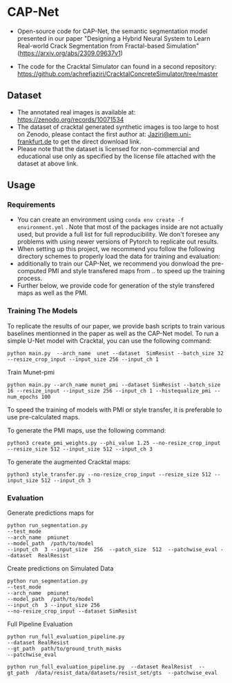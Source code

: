 
# CAP-Net #


- Open-source code for CAP-Net, the semantic segmentation model presented in our paper "Designing a Hybrid Neural System to Learn Real-world Crack Segmentation from Fractal-based Simulation" (https://arxiv.org/abs/2309.09637v1)

- The code for the Cracktal Simulator can found in a second repository: https://github.com/achrefjaziri/CracktalConcreteSimulator/tree/master
## Dataset ##

- The annotated real images is available at:  https://zenodo.org/records/10071534
- The dataset of cracktal generated synthetic images is too large to host on Zenodo, please contact the first author at: Jaziri@em.uni-frankfurt.de to get the direct download link. 
- Please note that the dataset is licensed for non-commercial and educational use only as specified by the license file attached with the dataset at above link.

## Usage ##


### Requirements ###
- You can create an environment using  ```conda env create -f environment.yml```
. Note that most of the packages inside are not actually used, but provide a full list for full reproducibility. We don't foresee any problems with using newer versions of Pytorch to replicate out results.
- When setting up this project, we recommend you follow the following directory schemes to properly load the data for training and evaluation: 
- additionally to train our CAP-Net, we recommend you donwload the pre-computed PMI and style transfered maps from .. to speed up the training process.
- Further below, we provide code for generation of the style transfered maps as well as the PMI. 

### Training The Models ###

To replicate the results of our paper, we provide bash scripts to train various baselines mentionned in the paper as well as the CAP-Net model.
To run a simple U-Net model with Cracktal, you can use the following command:


```
python main.py  --arch_name  unet --dataset  SimResist --batch_size 32 --resize_crop_input --input_size 256 --input_ch 1
```

Train Munet-pmi
```
python main.py --arch_name munet_pmi --dataset SimResist --batch_size 16 --resize_input --input_size 256 --input_ch 1 --histequalize_pmi --num_epochs 100
```

To speed the training of models with PMI or style transfer, it is preferable to use pre-calculated maps. 

To generate the PMI maps, use the following command:
```
python3 create_pmi_weights.py --phi_value 1.25 --no-resize_crop_input --resize_size 512 --input_size 512 --input_ch 3
```
To generate the augmented Cracktal maps:
```
python3 style_transfer.py --no-resize_crop_input --resize_size 512 --input_size 512 --input_ch 3
```


### Evaluation ###

Generate predictions maps for 
```
python run_segmentation.py 
--test_mode
--arch_name  pmiunet
--model_path  /path/to/model
--input_ch  3 --input_size  256  --patch_size  512  --patchwise_eval --dataset  RealResist
```

Create predictions on Simulated Data
```
python run_segmentation.py 
--test_mode
--arch_name  pmiunet
--model_path  /path/to/model
--input_ch  3 --input_size 256
--no-resize_crop_input --dataset SimResist
```


Full Pipeline Evaluation
```
python run_full_evaluation_pipeline.py 
--dataset RealResist
--gt_path  path/to/ground_truth_masks
--patchwise_eval 
```


```
python run_full_evaluation_pipeline.py  --dataset RealResist  --gt_path  /data/resist_data/datasets/resist_set/gts  --patchwise_eval
```